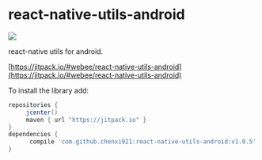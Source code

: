 # react-native-utils-android
[![](https://jitpack.io/v/chenxi921/react-native-utils-android.svg)](https://jitpack.io/#chenxi921/react-native-utils-android)



react-native utils for android.

[https://jitpack.io/#webee/react-native-utils-android](https://jitpack.io/#webee/react-native-utils-android)

To install the library add:

   ```gradle
   repositories {
        jcenter()
        maven { url "https://jitpack.io" }
   }
   dependencies {
         compile 'com.github.chenxi921:react-native-utils-android:v1.0.5'
   }
   ```
